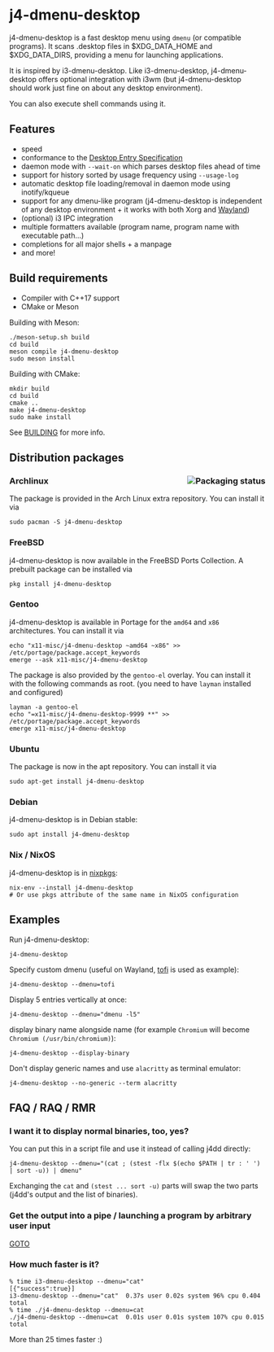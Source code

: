 # j4-dmenu-desktop

j4-dmenu-desktop is a fast desktop menu using `dmenu` (or compatible programs).
It scans .desktop files in $XDG_DATA_HOME and $XDG_DATA_DIRS, providing a menu
for launching applications.

It is inspired by i3-dmenu-desktop. Like i3-dmenu-desktop, j4-dmenu-desktop
offers optional integration with i3wm (but j4-dmenu-desktop should work just
fine on about any desktop environment).

You can also execute shell commands using it.

## Features

- speed
- conformance to the [Desktop Entry Specification](https://specifications.freedesktop.org/desktop-entry-spec/1.5/)
- daemon mode with `--wait-on` which parses desktop files ahead of time
- support for history sorted by usage frequency using `--usage-log`
- automatic desktop file loading/removal in daemon mode using inotify/kqueue
- support for any dmenu-like program (j4-dmenu-desktop is independent of any
  desktop environment + it works with both Xorg and [Wayland](#examples))
- (optional) i3 IPC integration
- multiple formatters available (program name, program name with executable
  path...)
- completions for all major shells + a manpage
- and more!

## Build requirements

* Compiler with C++17 support
* CMake or Meson

Building with Meson:

    ./meson-setup.sh build
    cd build
    meson compile j4-dmenu-desktop
    sudo meson install

Building with CMake:

    mkdir build
    cd build
    cmake ..
    make j4-dmenu-desktop
    sudo make install

See [BUILDING](BUILDING.md) for more info.

## Distribution packages

### Archlinux <a href="https://repology.org/project/j4-dmenu-desktop/versions"><img src="https://repology.org/badge/vertical-allrepos/j4-dmenu-desktop.svg" alt="Packaging status" align="right"></a>

The package is provided in the Arch Linux extra repository. You can install it via

    sudo pacman -S j4-dmenu-desktop

### FreeBSD

j4-dmenu-desktop is now available in the FreeBSD Ports Collection. A prebuilt package can be installed via

    pkg install j4-dmenu-desktop

### Gentoo

j4-dmenu-desktop is available in Portage for the `amd64` and `x86` architectures. You can install it via

    echo "x11-misc/j4-dmenu-desktop ~amd64 ~x86" >> /etc/portage/package.accept_keywords
    emerge --ask x11-misc/j4-dmenu-desktop

The package is also provided by the `gentoo-el` overlay. You can install it with the following commands as root. (you need to have `layman` installed and configured)

    layman -a gentoo-el
    echo "=x11-misc/j4-dmenu-desktop-9999 **" >> /etc/portage/package.accept_keywords
    emerge x11-misc/j4-dmenu-desktop

### Ubuntu

The package is now in the apt repository. You can install it via

    sudo apt-get install j4-dmenu-desktop

### Debian

j4-dmenu-desktop is in Debian stable:

    sudo apt install j4-dmenu-desktop

### Nix / NixOS

j4-dmenu-desktop is in [nixpkgs](https://github.com/NixOS/nixpkgs/blob/master/pkgs/applications/misc/j4-dmenu-desktop/default.nix):

    nix-env --install j4-dmenu-desktop
    # Or use pkgs attribute of the same name in NixOS configuration

## Examples

Run j4-dmenu-desktop:

    j4-dmenu-desktop

Specify custom dmenu (useful on Wayland, [tofi](https://github.com/philj56/tofi)
is used as example):

    j4-dmenu-desktop --dmenu=tofi

Display 5 entries vertically at once:

    j4-dmenu-desktop --dmenu="dmenu -l5"

display binary name alongside name (for example `Chromium` will become `Chromium
(/usr/bin/chromium)`):

    j4-dmenu-desktop --display-binary

Don't display generic names and use `alacritty` as terminal emulator:

    j4-dmenu-desktop --no-generic --term alacritty

## FAQ / RAQ / RMR

### I want it to display normal binaries, too, yes?

You can put this in a script file and use it instead of calling j4dd directly:

    j4-dmenu-desktop --dmenu="(cat ; (stest -flx $(echo $PATH | tr : ' ') | sort -u)) | dmenu"

Exchanging the `cat` and `(stest ... sort -u)` parts will swap the two parts (j4dd's output and the list of binaries).

### Get the output into a pipe / launching a program by arbitrary user input

[GOTO](https://github.com/enkore/j4-dmenu-desktop/issues/39#issuecomment-177164865)

### How much faster is it?

    % time i3-dmenu-desktop --dmenu="cat"
    [{"success":true}]
    i3-dmenu-desktop --dmenu="cat"  0.37s user 0.02s system 96% cpu 0.404 total
    % time ./j4-dmenu-desktop --dmenu=cat
    ./j4-dmenu-desktop --dmenu=cat  0.01s user 0.01s system 107% cpu 0.015 total

More than 25 times faster :)
